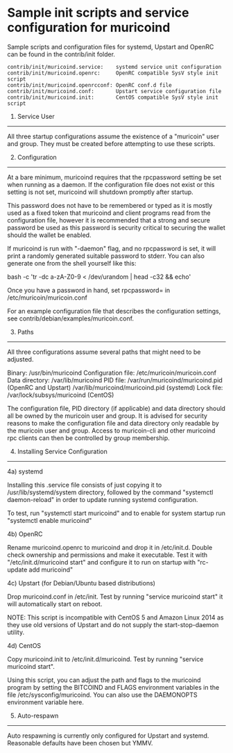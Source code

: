 Sample init scripts and service configuration for muricoind
==========================================================

Sample scripts and configuration files for systemd, Upstart and OpenRC
can be found in the contrib/init folder.

    contrib/init/muricoind.service:    systemd service unit configuration
    contrib/init/muricoind.openrc:     OpenRC compatible SysV style init script
    contrib/init/muricoind.openrcconf: OpenRC conf.d file
    contrib/init/muricoind.conf:       Upstart service configuration file
    contrib/init/muricoind.init:       CentOS compatible SysV style init script

1. Service User
---------------------------------

All three startup configurations assume the existence of a "muricoin" user
and group.  They must be created before attempting to use these scripts.

2. Configuration
---------------------------------

At a bare minimum, muricoind requires that the rpcpassword setting be set
when running as a daemon.  If the configuration file does not exist or this
setting is not set, muricoind will shutdown promptly after startup.

This password does not have to be remembered or typed as it is mostly used
as a fixed token that muricoind and client programs read from the configuration
file, however it is recommended that a strong and secure password be used
as this password is security critical to securing the wallet should the
wallet be enabled.

If muricoind is run with "-daemon" flag, and no rpcpassword is set, it will
print a randomly generated suitable password to stderr.  You can also
generate one from the shell yourself like this:

bash -c 'tr -dc a-zA-Z0-9 < /dev/urandom | head -c32 && echo'

Once you have a password in hand, set rpcpassword= in /etc/muricoin/muricoin.conf

For an example configuration file that describes the configuration settings, 
see contrib/debian/examples/muricoin.conf.

3. Paths
---------------------------------

All three configurations assume several paths that might need to be adjusted.

Binary:              /usr/bin/muricoind
Configuration file:  /etc/muricoin/muricoin.conf
Data directory:      /var/lib/muricoind
PID file:            /var/run/muricoind/muricoind.pid (OpenRC and Upstart)
                     /var/lib/muricoind/muricoind.pid (systemd)
Lock file:           /var/lock/subsys/muricoind (CentOS)

The configuration file, PID directory (if applicable) and data directory
should all be owned by the muricoin user and group.  It is advised for security
reasons to make the configuration file and data directory only readable by the
muricoin user and group.  Access to muricoin-cli and other muricoind rpc clients
can then be controlled by group membership.

4. Installing Service Configuration
-----------------------------------

4a) systemd

Installing this .service file consists of just copying it to
/usr/lib/systemd/system directory, followed by the command
"systemctl daemon-reload" in order to update running systemd configuration.

To test, run "systemctl start muricoind" and to enable for system startup run
"systemctl enable muricoind"

4b) OpenRC

Rename muricoind.openrc to muricoind and drop it in /etc/init.d.  Double
check ownership and permissions and make it executable.  Test it with
"/etc/init.d/muricoind start" and configure it to run on startup with
"rc-update add muricoind"

4c) Upstart (for Debian/Ubuntu based distributions)

Drop muricoind.conf in /etc/init.  Test by running "service muricoind start"
it will automatically start on reboot.

NOTE: This script is incompatible with CentOS 5 and Amazon Linux 2014 as they
use old versions of Upstart and do not supply the start-stop-daemon utility.

4d) CentOS

Copy muricoind.init to /etc/init.d/muricoind. Test by running "service muricoind start".

Using this script, you can adjust the path and flags to the muricoind program by 
setting the BITCOIND and FLAGS environment variables in the file 
/etc/sysconfig/muricoind. You can also use the DAEMONOPTS environment variable here.

5. Auto-respawn
-----------------------------------

Auto respawning is currently only configured for Upstart and systemd.
Reasonable defaults have been chosen but YMMV.


